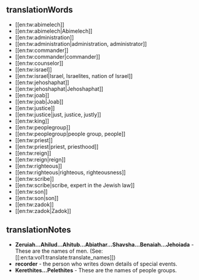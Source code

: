 ## translationWords

* [[en:tw:abimelech]]
* [[en:tw:abimelech|Abimelech]]
* [[en:tw:administration]]
* [[en:tw:administration|administration, administrator]]
* [[en:tw:commander]]
* [[en:tw:commander|commander]]
* [[en:tw:counselor]]
* [[en:tw:israel]]
* [[en:tw:israel|Israel, Israelites, nation of Israel]]
* [[en:tw:jehoshaphat]]
* [[en:tw:jehoshaphat|Jehoshaphat]]
* [[en:tw:joab]]
* [[en:tw:joab|Joab]]
* [[en:tw:justice]]
* [[en:tw:justice|just, justice, justly]]
* [[en:tw:king]]
* [[en:tw:peoplegroup]]
* [[en:tw:peoplegroup|people group, people]]
* [[en:tw:priest]]
* [[en:tw:priest|priest, priesthood]]
* [[en:tw:reign]]
* [[en:tw:reign|reign]]
* [[en:tw:righteous]]
* [[en:tw:righteous|righteous, righteousness]]
* [[en:tw:scribe]]
* [[en:tw:scribe|scribe, expert in the Jewish law]]
* [[en:tw:son]]
* [[en:tw:son|son]]
* [[en:tw:zadok]]
* [[en:tw:zadok|Zadok]]

## translationNotes

* **Zeruiah...Ahilud...Ahitub...Abiathar...Shavsha...Benaiah...Jehoiada** - These are the names of men. (See: [[:en:ta:vol1:translate:translate_names]])
* **recorder** - the person who writes down details of special events.
* **Kerethites...Pelethites** - These are the names of people groups.
